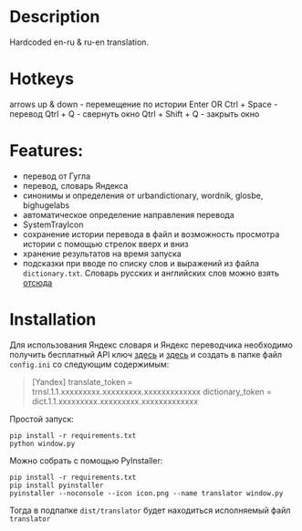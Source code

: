 # Description
Hardcoded en-ru & ru-en translation.

# Hotkeys
arrows up & down - перемещение по истории
Enter OR Ctrl + Space - перевод
Qtrl + Q - свернуть окно
Qtrl + Shift + Q - закрыть окно

# Features:
- перевод от Гугла
- перевод, словарь Яндекса
- синонимы и определения от urbandictionary, wordnik, glosbe, bighugelabs
- автоматическое определение направления перевода
- SystemTrayIcon
- сохранение истории перевода в файл и возможность просмотра истории с помощью стрелок вверх и вниз
- хранение результатов на время запуска
- подсказки при вводе по списку слов и выражений из файла `dictionary.txt`. Словарь русских и английских слов можно взять [отсюда](https://raw.githubusercontent.com/pymq/dictionaries/master/dictionary.txt)

# Installation
Для использования Яндекс словаря и Яндекс переводчика необходимо получить бесплатный API ключ [здесь](https://tech.yandex.ru/translate/doc/dg/concepts/api-keys-docpage/) и [здесь](https://tech.yandex.ru/keys/get/?service=dict) и создать в папке файл `config.ini` со следующим содержимым:
> [Yandex]
> translate_token = trnsl.1.1.xxxxxxxxx.xxxxxxxxx.xxxxxxxxxxxxx
> dictionary_token = dict.1.1.xxxxxxxxx.xxxxxxxxx.xxxxxxxxxxxxx

Простой запуск:
```
pip install -r requirements.txt
python window.py
```
Можно собрать с помощью PyInstaller:
```
pip install -r requirements.txt
pip install pyinstaller
pyinstaller --noconsole --icon icon.png --name translator window.py
```
Тогда в подпапке `dist/translator` будет находиться исполняемый файл `translator`
